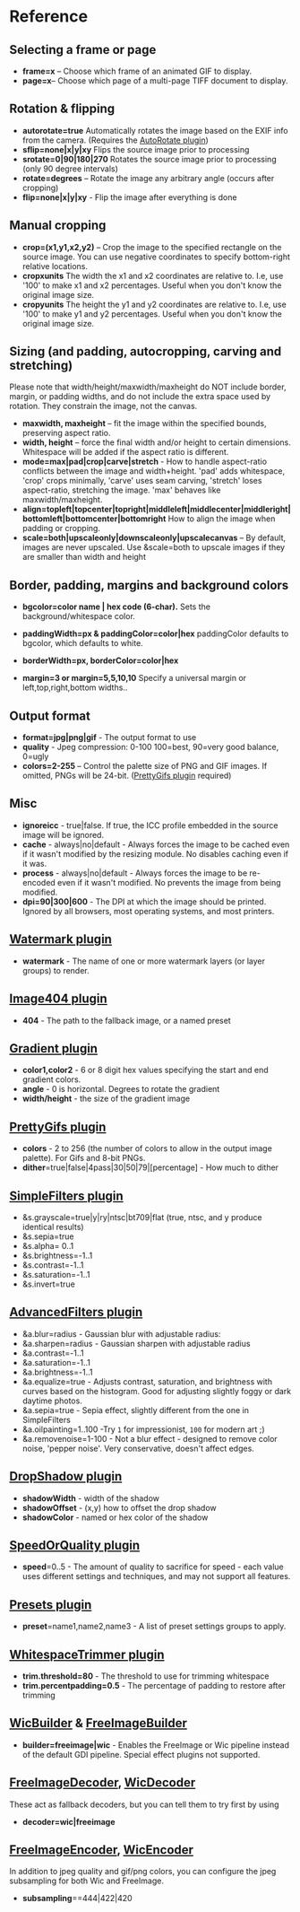 # Reference

## Selecting a frame or page

* **frame=x** – Choose which frame of an animated GIF to display.
* **page=x**– Choose which page of a multi-page TIFF document to display.

## Rotation & flipping

* **autorotate=true** Automatically rotates the image based on the EXIF info from the camera. (Requires the [AutoRotate plugin](/plugins/autorotate))
* **sflip=none|x|y|xy** Flips the source image prior to processing
* **srotate=0|90|180|270** Rotates the source image prior to processing (only 90 degree intervals)
* **rotate=degrees** – Rotate the image any arbitrary angle (occurs after cropping)
* **flip=none|x|y|xy** - Flip the image after everything is done

## Manual cropping

* **crop=(x1,y1,x2,y2)** – Crop the image to the specified rectangle on the source image. You can use negative coordinates to specify bottom-right relative locations.
* **cropxunits** The width the x1 and x2 coordinates are relative to. I.e, use '100' to make x1 and x2 percentages. Useful when you don't know the original image size.
* **cropyunits** The height the y1 and y2 coordinates are relative to. I.e, use '100' to make y1 and y2 percentages. Useful when you don't know the original image size.


## Sizing (and padding, autocropping, carving and stretching)

Please note that width/height/maxwidth/maxheight do NOT include border, margin, or padding widths, and do not include the extra space used by rotation. They constrain the image, not the canvas.

* **maxwidth, maxheight** – fit the image within the specified bounds, preserving aspect ratio.
* **width, height** – force the final width and/or height to certain dimensions. Whitespace will be added if the aspect ratio is different.
* **mode=max|pad|crop|carve|stretch** - How to handle aspect-ratio conflicts between the image and width+height. 'pad' adds whitespace, 'crop' crops minimally, 'carve' uses seam carving, 'stretch' loses aspect-ratio, stretching the image. 'max' behaves like maxwidth/maxheight.
* **align=topleft|topcenter|topright|middleleft|middlecenter|middleright|bottomleft|bottomcenter|bottomright** How to align the image when padding or cropping.
* **scale=both|upscaleonly|downscaleonly|upscalecanvas** – By default, images are never upscaled. Use &scale=both to upscale images if they are smaller than width and height

## Border, padding, margins and background colors

* **bgcolor=color name | hex code (6-char).** Sets the background/whitespace color.

* **paddingWidth=px & paddingColor=color|hex** paddingColor defaults to bgcolor, which defaults to white.
* **borderWidth=px, borderColor=color|hex**
* **margin=3 or margin=5,5,10,10** Specify a universal margin or left,top,right,bottom widths..

## Output format
* **format=jpg|png|gif** - The output format to use
* **quality** - Jpeg compression: 0-100 100=best, 90=very good balance, 0=ugly
* **colors=2-255** – Control the palette size of PNG and GIF images. If omitted, PNGs will be 24-bit. ([PrettyGifs plugin](/plugins/prettygifs) required)

## Misc

* **ignoreicc** - true|false. If true, the ICC profile embedded in the source image will be ignored.
* **cache** - always|no|default - Always forces the image to be cached even if it wasn't modified by the resizing module. No disables caching even if it was.
* **process** - always|no|default - Always forces the image to be re-encoded even if it wasn't modified. No prevents the image from being modified.
* **dpi=90|300|600** - The DPI at which the image should be printed. Ignored by all browsers, most operating systems, and most printers.

## [Watermark plugin](/plugins/watermark)

* **watermark** - The name of one or more watermark layers (or layer groups) to render.

## [Image404 plugin](/plugins/image404)

* **404** - The path to the fallback image, or a named preset

## [Gradient plugin](/plugins/gradient)

* **color1,color2** - 6 or 8 digit hex values specifying the start and end gradient colors. 
* **angle** - 0 is horizontal. Degrees to rotate the gradient
* **width/height** - the size of the gradient image

## [PrettyGifs plugin](/plugins/prettygifs)

* **colors** - 2 to 256 (the number of colors to allow in the output image palette). For Gifs and 8-bit PNGs.
* **dither**=true|false|4pass|30|50|79|[percentage] - How much to dither

## [SimpleFilters plugin](/plugins/simplefilters)

* &s.grayscale=true|y|ry|ntsc|bt709|flat  (true, ntsc, and y produce identical results)
* &s.sepia=true
* &s.alpha= 0..1
* &s.brightness=-1..1
* &s.contrast=-1..1
* &s.saturation=-1..1
* &s.invert=true

## [AdvancedFilters plugin](/plugins/advancedfilters)

* &a.blur=radius - Gaussian blur with adjustable radius:
* &a.sharpen=radius - Gaussian sharpen with adjustable radius
* &a.contrast=-1..1
* &a.saturation=-1..1
* &a.brightness=-1..1
* &a.equalize=true - Adjusts contrast, saturation, and brightness with curves based on the histogram. Good for adjusting slightly foggy or dark daytime photos. 
* &a.sepia=true - Sepia effect, slightly different from the one in SimpleFilters
* &a.oilpainting=1..100 -Try `1` for impressionist, `100` for modern art ;)
* &a.removenoise=1-100 - Not a blur effect - designed to remove color noise, 'pepper noise'. Very conservative, doesn't affect edges.

## [DropShadow plugin](/plugins/dropshadow)

* **shadowWidth** - width of the shadow
* **shadowOffset** - (x,y) how to offset the drop shadow
* **shadowColor** - named or hex color of the shadow

## [SpeedOrQuality plugin](/plugins/speedorquality)

* **speed**=0..5 - The amount of quality to sacrifice for speed - each value uses different settings and techniques, and may not support all features.

## [Presets plugin](/plugins/presets)

* **preset**=name1,name2,name3 - A list of preset settings groups to apply. 

## [WhitespaceTrimmer plugin](/plugins/whitespacetrimmer)

* **trim.threshold=80** - The threshold to use for trimming whitespace
* **trim.percentpadding=0.5** - The percentage of padding to restore after trimming

## [WicBuilder](/plugins/wic) & [FreeImageBuilder](/plugins/freeimage)

* **builder=freeimage|wic** - Enables the FreeImage or Wic pipeline instead of the default GDI pipeline. Special effect plugins not supported.

## [FreeImageDecoder](/plugins/freeimage), [WicDecoder](/plugins/wic)

These act as fallback decoders, but you can tell them to try first by using 

* **decoder=wic|freeimage**

## [FreeImageEncoder](/plugins/freeimage), [WicEncoder](/plugins/wic)

In addition to jpeg quality and gif/png colors, you can configure the jpeg subsampling for both Wic and FreeImage.

* **subsampling**==444|422|420